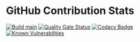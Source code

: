 # GitHub Contribution Stats

[![Build main](https://github.com/koenighotze/gh-contribution-stats/actions/workflows/build.yml/badge.svg)](https://github.com/koenighotze/gh-contribution-stats/actions/workflows/build.yml)
[![Quality Gate Status](https://sonarcloud.io/api/project_badges/measure?project=gh-contribution-stats&metric=alert_status)](https://sonarcloud.io/summary/new_code?id=gh-contribution-stats)
[![Codacy Badge](https://app.codacy.com/project/badge/Grade/cbe1f8f3b7874335b76b9ecf409df509)](https://www.codacy.com/gh/koenighotze/gh-contribution-stats/dashboard?utm_source=github.com&amp;utm_medium=referral&amp;utm_content=koenighotze/gh-contribution-stats&amp;utm_campaign=Badge_Grade)
[![Known Vulnerabilities](https://snyk.io/test/github/koenighotze/gh-contribution-stats/badge.svg)](https://snyk.io/test/github/koenighotze/gh-contribution-stats/badge.svg)
